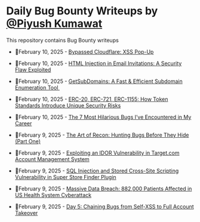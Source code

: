 # Daily Bug Bounty Writeups by [@Piyush Kumawat](https://twitter.com/piyush_supiy) 
This repository contains Bug Bounty writeups

<!-- BLOG-POST-LIST:START -->
 - 💯February 10, 2025 - [Bypassed Cloudflare: XSS Pop-Up](https://cybersecuritywriteups.com/bypassed-cloudflare-xss-pop-up-f9c67952abcf?source=rss------bug_bounty-5) 

 - 💯February 10, 2025 - [HTML Injection in Email Invitations: A Security Flaw Exploited](https://medium.com/@muralidharan1530/html-injection-in-email-invitations-a-security-flaw-exploited-39394f6ac266?source=rss------bug_bounty-5) 

 - 💯February 10, 2025 - [GetSubDomains: A Fast &amp; Efficient Subdomain Enumeration Tool ️](https://yogsec.medium.com/getsubdomains-a-fast-efficient-subdomain-enumeration-tool-%EF%B8%8F-11c7d8003931?source=rss------bug_bounty-5) 

 - 💯February 10, 2025 - [ERC-20, ERC-721, ERC-1155: How Token Standards Introduce Unique Security Risks](https://securrtech.medium.com/erc-20-erc-721-erc-1155-how-token-standards-introduce-unique-security-risks-ed9fe5083200?source=rss------bug_bounty-5) 

 - 💯February 10, 2025 - [The 7 Most Hilarious Bugs I’ve Encountered in My Career](https://blog.stackademic.com/the-7-most-hilarious-bugs-ive-encountered-in-my-career-128aa23532ab?source=rss------bug_bounty-5) 

 - 💯February 9, 2025 - [The Art of Recon: Hunting Bugs Before They Hide &lpar;Part One&rpar;](https://zeusvuln.medium.com/the-art-of-recon-hunting-bugs-before-they-hide-part-one-1df269ab1d68?source=rss------bug_bounty-5) 

 - 💯February 9, 2025 - [Exploiting an IDOR Vulnerability in Target.com Account Management System](https://bugbountylogs.medium.com/exploiting-an-idor-vulnerability-in-target-com-account-management-system-a5bec149e69f?source=rss------bug_bounty-5) 

 - 💯February 9, 2025 - [SQL Injection and Stored Cross-Site Scripting Vulnerability in Super Store Finder Plugin](https://medium.com/@wiretor/sql-injection-and-stored-cross-site-scripting-vulnerability-in-super-store-finder-plugin-214237191b5a?source=rss------bug_bounty-5) 

 - 💯February 9, 2025 - [Massive Data Breach: 882,000 Patients Affected in US Health System Cyberattack](https://medium.com/@wiretor/massive-data-breach-882-000-patients-affected-in-us-health-system-cyberattack-ce8ddca0edc0?source=rss------bug_bounty-5) 

 - 💯February 9, 2025 - [Day 5: Chaining Bugs from Self-XSS to Full Account Takeover](https://medium.com/@danielbelay/day-5-chaining-bugs-from-self-xss-to-full-account-takeover-d01ab3759e06?source=rss------bug_bounty-5) 
<!-- BLOG-POST-LIST:END -->
